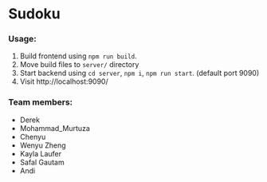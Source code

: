 # Sudoku
### Usage:

1. Build frontend using `npm run build`.
2. Move build files to `server/` directory
1. Start backend using `cd server`, `npm i`, `npm run start`. (default port 9090)
5. Visit http://localhost:9090/

### Team members:

* Derek
* Mohammad_Murtuza
* Chenyu
* Wenyu Zheng
* Kayla Laufer
* Safal Gautam
* Andi
